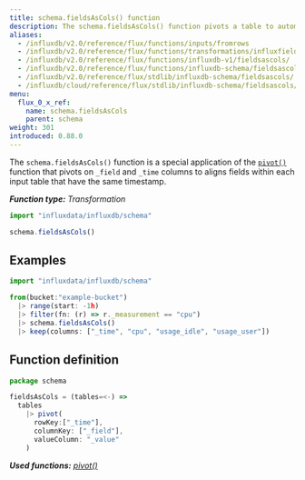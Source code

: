 ```yaml
---
title: schema.fieldsAsCols() function
description: The schema.fieldsAsCols() function pivots a table to automatically align fields within each input table that have the same timestamp.
aliases:
  - /influxdb/v2.0/reference/flux/functions/inputs/fromrows
  - /influxdb/v2.0/reference/flux/functions/transformations/influxfieldsascols
  - /influxdb/v2.0/reference/flux/functions/influxdb-v1/fieldsascols/
  - /influxdb/v2.0/reference/flux/functions/influxdb-schema/fieldsascols/
  - /influxdb/v2.0/reference/flux/stdlib/influxdb-schema/fieldsascols/
  - /influxdb/cloud/reference/flux/stdlib/influxdb-schema/fieldsascols/
menu:
  flux_0_x_ref:
    name: schema.fieldsAsCols
    parent: schema
weight: 301
introduced: 0.88.0
---
```


The `schema.fieldsAsCols()` function is a special application of the
[`pivot()`](/flux/v0.x/stdlib/universe/pivot/)
function that pivots on `_field` and `_time` columns to aligns fields within each
input table that have the same timestamp.

_**Function type:** Transformation_

```js
import "influxdata/influxdb/schema"

schema.fieldsAsCols()
```

## Examples
```js
import "influxdata/influxdb/schema"

from(bucket:"example-bucket")
  |> range(start: -1h)
  |> filter(fn: (r) => r._measurement == "cpu")
  |> schema.fieldsAsCols()
  |> keep(columns: ["_time", "cpu", "usage_idle", "usage_user"])
```

## Function definition
```js
package schema

fieldsAsCols = (tables=<-) =>
  tables
    |> pivot(
      rowKey:["_time"],
      columnKey: ["_field"],
      valueColumn: "_value"
    )
```

_**Used functions:**
[pivot()](/flux/v0.x/stdlib/universe/pivot)_
